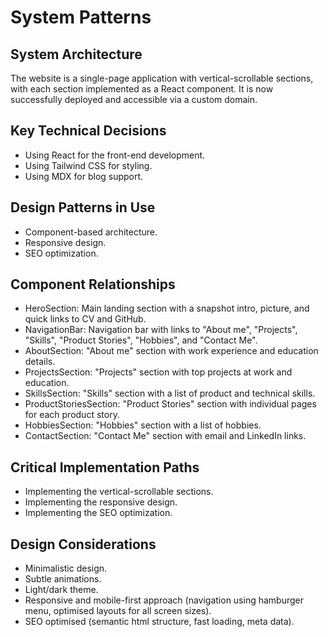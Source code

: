 # System Patterns

## System Architecture

The website is a single-page application with vertical-scrollable sections, with each section implemented as a React component. It is now successfully deployed and accessible via a custom domain.

## Key Technical Decisions

*   Using React for the front-end development.
*   Using Tailwind CSS for styling.
*   Using MDX for blog support.

## Design Patterns in Use

*   Component-based architecture.
*   Responsive design.
*   SEO optimization.

## Component Relationships

*   HeroSection: Main landing section with a snapshot intro, picture, and quick links to CV and GitHub.
*   NavigationBar: Navigation bar with links to "About me", "Projects", "Skills", "Product Stories", "Hobbies", and "Contact Me".
*   AboutSection: "About me" section with work experience and education details.
*   ProjectsSection: "Projects" section with top projects at work and education.
*   SkillsSection: "Skills" section with a list of product and technical skills.
*   ProductStoriesSection: "Product Stories" section with individual pages for each product story.
*   HobbiesSection: "Hobbies" section with a list of hobbies.
*   ContactSection: "Contact Me" section with email and LinkedIn links.

## Critical Implementation Paths

*   Implementing the vertical-scrollable sections.
*   Implementing the responsive design.
*   Implementing the SEO optimization.

## Design Considerations

*   Minimalistic design.
*   Subtle animations.
*   Light/dark theme.
*   Responsive and mobile-first approach (navigation using hamburger menu, optimised layouts for all screen sizes).
*   SEO optimised (semantic html structure, fast loading, meta data).

